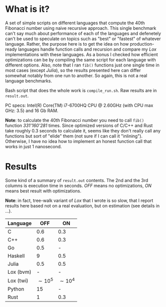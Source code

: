 # What is it?

A set of simple scripts on different languages that compute the 40th Fibonacci number using
naive recursive approach. This single benchmark can't say much about performance of each of the
languages and defenetely can't be used to speculate on topics such as "best" or "fastest" of whatever language.
Rather, the purpose here is to get the idea on how production-ready languages handle function calls and recursion
and compare my *Lox* implementations with these languages. As a bonus I checked how efficient optimizations
can be by compiling the same script for each language with different options. Also, note that I ran
`fib()` functions just one single time in most cases (except *Julia*), so the results presented here can differ
somewhat notably from one run to another. So again, this is not a real language benchmarks.

Bash script that does the whole work is `compile_run.sh`. Raw results are in `result.out`.

PC specs: Intel(R) Core(TM) i7-6700HQ CPU @ 2.60GHz (with CPU max GHz: 3.5) and 16 Gb RAM.

**Note**: to calculate the 40th Fibonacci number you need to call `fib()` function *331'160'281* times.
Since optimized versions of C/C++ and Rust take roughly 0.3 seconds to calculate it, seems like they
don't really call any functions but sort of "elide" them (not sure if I can call it "inlining").
Otherwise, I have no idea how to implement an honest function call that works in just 1 nanosecond.

# Results

Some kind of a summary of `result.out` contents. The 2nd and the 3rd columns is execution time in seconds.
*OFF* means no optimizations, *ON* means best result with optimizations.

**Note**: in fact, tree-walk variant of *Lox* that I wrote is so slow, that I report results here based not on a
real evaluation, but on estimation (see details in ...).

| Language | OFF | ON |
|---|---|---|
| C | 0.6 | 0.3 |
| C++ | 0.6 | 0.3 |
| Go | 0.5 | - |
| Haskell | 9 | 0.5 |
| Julia | 0.5 | 0.5 |
| Lox (bvm) | - | - |
| Lox (twi) | $\sim 10^5$ | $\sim 10^4$ |
| Python | 15 | - |
| Rust | 1 | 0.3 |
